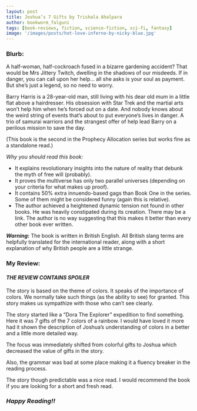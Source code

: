 ```yaml
---
layout: post
title: Joshua’s 7 Gifts by Trishala Ahalpara
author: bookworm_falguni
tags: [book-reviews, fiction, science-fiction, sci-fi, fantasy]
image: '/images/posts/hot-love-inferno-by-nicky-blue.jpg'
---
```

### **Blurb:**
A half-woman, half-cockroach fused in a bizarre gardening accident? That would be Mrs Jittery Twitch, dwelling in the shadows of our misdeeds. If in danger, you can call upon her help… all she asks is your soul as payment. But she’s just a legend, so no need to worry.

Barry Harris is a 28-year-old man, still living with his dear old mum in a little flat above a hairdresser. His obsession with Star Trek and the martial arts won’t help him when he’s forced out on a date.
And nobody knows about the weird string of events that’s about to put everyone’s lives in danger. A trio of samurai warriors and the strangest offer of help lead Barry on a perilous mission to save the day.

(This book is the second in the Prophecy Allocation series but works fine as a standalone read.)

*Why you should read this book:*

- It explains revolutionary insights into the nature of reality that debunk the myth of free will (probably).
- It proves the multiverse has only two parallel universes (depending on your criteria for what makes up proof).
- It contains 50% extra innuendo-based gags than Book One in the series. Some of them might be considered funny (again this is relative).
- The author achieved a heightened dynamic tension not found in other books. He was heavily constipated during its creation. There may be a link. The author is no way suggesting that this makes it better than every other book ever written. 

***Warning:*** The book is written in British English. All British slang terms are helpfully translated for the international reader, along with a short explanation of why British people are a little strange. 

### **My Review:**

#### *THE REVIEW CONTAINS SPOILER* 

The story is based on the theme of colors.
It speaks of the importance of colors. We normally take such things (as the ability to see) for granted. This story makes us sympathize with those who can’t see clearly.

The story started like a “Dora The Explorer” expedition to find something. Here it was 7 gifts of the 7 colors of a rainbow. 
I would have loved it more had it shown the description of Joshua’s understanding of colors in a better and a little more detailed way.

The focus was immediately shifted from colorful gifts to Joshua which decreased the value of gifts in the story.

Also, the grammar was bad at some place making it a fluency breaker in the reading process.

The story though predictable was a nice read.
I would recommend the book if you are looking for a short and fresh read.

### ***Happy Reading!!***
